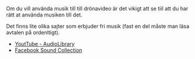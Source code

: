 Om du vill använda musik till till drönavideo är det vikigt att se tiil att du har rätt at använda musiken till det.

Det finns lite olika sajter som erbjuder fri musik (fast en del måste man läsa avtalen på ordenltigt).

* [YoutTube - AudioLibrary](https://www.youtube.com/c/audiolibrary-channel)
* [Facebook Sound Collection](https://www.facebook.com/sound/collection)
